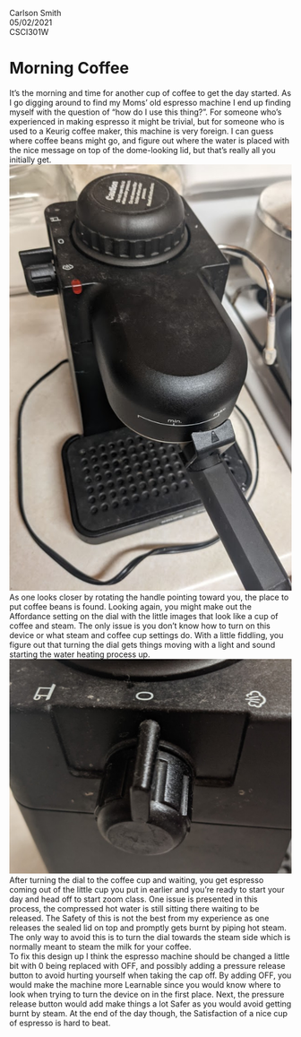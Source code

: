 Carlson Smith <br />
05/02/2021<br />
CSCI301W<br />

# Morning Coffee

  It’s the morning and time for another cup of coffee to get the day started.  As I go digging around to find my Moms’ old espresso machine I end up finding myself with the question of “how do I use this thing?”.  For someone who’s experienced in making espresso it might be trivial, but for someone who is used to a Keurig coffee maker, this machine is very foreign.  I can guess where coffee beans might go, and figure out where the water is placed with the nice message on top of the dome-looking lid, but that’s really all you initially get.<br />
![image](assets/espressoMachine.jpg)<br />
  As one looks closer by rotating the handle pointing toward you, the place to put coffee beans is found.  Looking again, you might make out the Affordance setting on the dial with the little images that look like a cup of coffee and steam.  The only issue is you don’t know how to turn on this device or what steam and coffee cup settings do.  With a little fiddling, you figure out that turning the dial gets things moving with a light and sound starting the water heating process up.<br />
![image](assets/coffeeSetting.jpg)<br />
  After turning the dial to the coffee cup and waiting, you get espresso coming out of the little cup you put in earlier and you’re ready to start your day and head off to start zoom class.  One issue is presented in this process, the compressed hot water is still sitting there waiting to be released.  The Safety of this is not the best from my experience as one releases the sealed lid on top and promptly gets burnt by piping hot steam.  The only way to avoid this is to turn the dial towards the steam side which is normally meant to steam the milk for your coffee.<br />
  To fix this design up I think the espresso machine should be changed a little bit with 0 being replaced with OFF, and possibly adding a pressure release button to avoid hurting yourself when taking the cap off.  By adding OFF, you would make the machine more Learnable since you would know where to look when trying to turn the device on in the first place.  Next, the pressure release button would add make things a lot Safer as you would avoid getting burnt by steam.  At the end of the day though, the Satisfaction of a nice cup of espresso is hard to beat. <br />


